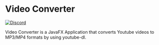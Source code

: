 # Video Converter
[![Discord](https://img.shields.io/discord/719922452259668000.svg?color=lime&label=Discord)](https://discord.gg/rVkaGmyszE)

Video Converter is a JavaFX Application that converts Youtube videos to MP3/MP4 formats by using youtube-dl.

